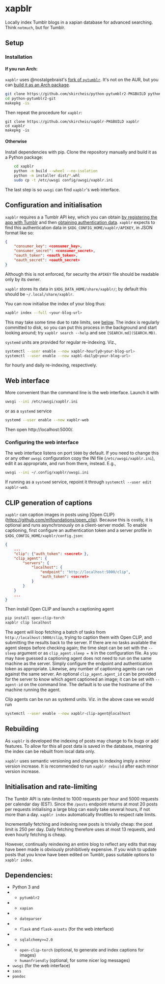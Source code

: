 xapblr
======

Locally index Tumblr blogs in a xapian database for advanced searching.
Think `notmuch`, but for Tumblr.

## Setup

### Installation

#### If you run Arch:
`xapblr` uses @nostalgebraist's [fork of `pytumblr`](https://github.com/nostalgebraist/pytumblr2).
It's not on the AUR, but you can [build it as an Arch package](https://github.com/skircheis/python-pytumblr2-PKGBUILD/tree/master).
```sh
git clone https://github.com/skircheis/python-pytumblr2-PKGBUILD python-pytumblr2-git
cd python-pytumblr2-git
makepkg -is
```
Then repeat the procedure for `xapblr`:
```
git clone https://github.com/skircheis/xapblr-PKGBUILD xapblr
cd xapblr
makepkg -is
```

#### Otherwise
Install dependencies with pip.
Clone the repository manually and build it as a Python package:
```sh
    cd xapblr
    python -m build --wheel --no-isolation
    python -m installer dist/*.whl
    sudo cp -t /etc/uwsgi config/uwsgi/xapblr.ini
```
The last step is so `uwsgi` can find `xapblr`'s web interface.

## Configuration and initialisation

`xapblr` requires a a Tumblr API key, which you can obtain [by registering the app with Tumblr](https://www.tumblr.com/oauth/apps) and then [obtaining authentication data](https://api.tumblr.com/console/calls/user/info).
`xapblr` expects to find this authentication data in `$XDG_CONFIG_HOME/xapblr/APIKEY`, in JSON format like so:
```json
{
    "consumer_key": <consumer_key>,
    "consumer_secret": <consumer_secret>,
    "oauth_token": <oauth_token>,
    "oauth_secret": <oauth_secret>
}
```
Although this is not enforced, for security the `APIKEY` file should be readable only by its
owner.

`xapblr` stores its data in `$XDG_DATA_HOME/share/xapblr/`; by default this
should be `~/.local/share/xapblr`.

You can now initialise the index of your blog thus:
```sh
xapblr index --full <your-blog-url>
```
This may take some time due to rate limits, see [below](#initialisation-and-rate-limiting).
The index is regularly committed to disk, so you can put this process in the background and start looking around;
try `xapblr search --help` and see `[SEARCH.md](SEARCH.MD)`.

`systemd` units are provided for regular re-indexing.
Viz.,
```sh
systemctl --user enable --now xapblr-hourly@<your-blog-url>
systemctl --user enable --now xapbl-daily@<your-blog-url>
```
for hourly and daily re-indexing, respectively.

## Web interface

More convenient than the command line is the web interface.
Launch it with
```sh
uwsgi --ini /etc/uwsgi/xapblr.ini
```
or as a `systemd` service
```sh
systemd --user enable --now xapblr-web
```
Then open http://localhost:5000/.

### Configuring the web interface

The web interface listens on port `5000` by default.
If you need to change this or any other `uwsgi` configuration copy the INI file (`/etc/uwsgi/xapblr.ini`), edit it as appropriate, and run from there, instead.
E.g.,
```sh
uwsgi --ini ~/.config/xapblr/uwsgi.ini
```
If running as a `systemd` service, repoint it through `systemctl --user edit xapblr-web`.

## CLIP generation of captions

`xapblr` can caption images in posts using [Open CLIP}(https://github.com/mlfoundations/open_clip).
Because this is costly, it is optional and runs asynchronously on a client-server model.
To enable captioning, first configure an authentication token and a server profile in `$XDG_CONFIG_HOME/xapblr/config.json`:
```json
{
    ...
    "clip": {"auth_token": <secret> },
    "clip_agent": {
        "servers": {
            "localhost": {
                "endpoint": "http://localhost:5000/clip",
                "auth_token": <secret>
            }
        }
    }
    ...
}
```
Then install Open CLIP and launch a captioning agent
```sh
pip install open-clip-torch
xapblr clip localhost
```
The agent will loop fetching a batch of tasks from `http://localhost:5000/clip`, trying to caption them with Open CLIP, and submitting the results back to the server.
If there are no tasks available the agent sleeps before checking again;
the time slept can be set with the `--sleep` argument or as `clip_agent.sleep = N` in the configuration file.
As you may have guessed a captioning agent does not need to run on the same machine as the server.
Simply configure the endpoint and authentication token as appropriate.
Likewise, any number of captioning agents can run against the same server.
An optional `clip_agent.agent_id` can be provided for the server to know which agent captioned an image;
it can be set with `--agent-id` on the command line.
The default is to use the hostname of the machine running the agent.

Clip agents can be run as systemd units.
Viz. in the above case we would run
```sh
systemctl --user enable --now xapblr-clip-agent@localhost
```

## Rebuilding

As `xapblr` is developed the indexing of posts may change to fix bugs or add
features. To allow for this all post data is saved in the database, meaning the
index can be rebuilt from local data only.

`xapblr` uses semantic versioning and changes to indexing imply a minor version increase.
It is recommended to run `xapblr rebuild` after each minor version increase.


## Initialisation and rate-limiting

The Tumblr API is rate-limited to 1000 requests per hour and 5000 requests per
calendar day (EST). Since the `/posts` endpoint returns at most 20 posts per
requests initialising a large blog can easily take several hours, if not more
than a day. `xapblr index` automatically throttles to respect rate limits.

Incrementally fetching and indexing new posts is trivially cheap: the post
limit is 250 per day. Daily fetching therefore uses at most 13 requests, and
even hourly fetching is cheap.

However, continually reindexing an entire blog to reflect any edits that may
have been made is obviously prohibitively expensive. If you wish to update
posts that you know have been edited on Tumblr, pass suitable options to
`xapblr index`.

## Dependencies: ##
 * Python 3 and
 * * `pytumblr2`
 * * `xapian`
 * * `dateparser`
 * * `flask` and `flask-assets` (for the web interface)
 * * `sqlalchemy>=2.0`
 * * `open-clip-torch` (optional, to generate and index captions for images)
   * `humanfriendly` (optional, for some nicer log messages)
 * `uwsgi` (for the web interface)
 * `sass`
 * `pandoc`
